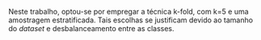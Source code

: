 Neste trabalho, optou-se por empregar a técnica k-fold, com k=5 e uma amostragem estratificada. Tais escolhas se justificam devido ao tamanho do _dataset_ e desbalanceamento entre as classes.

